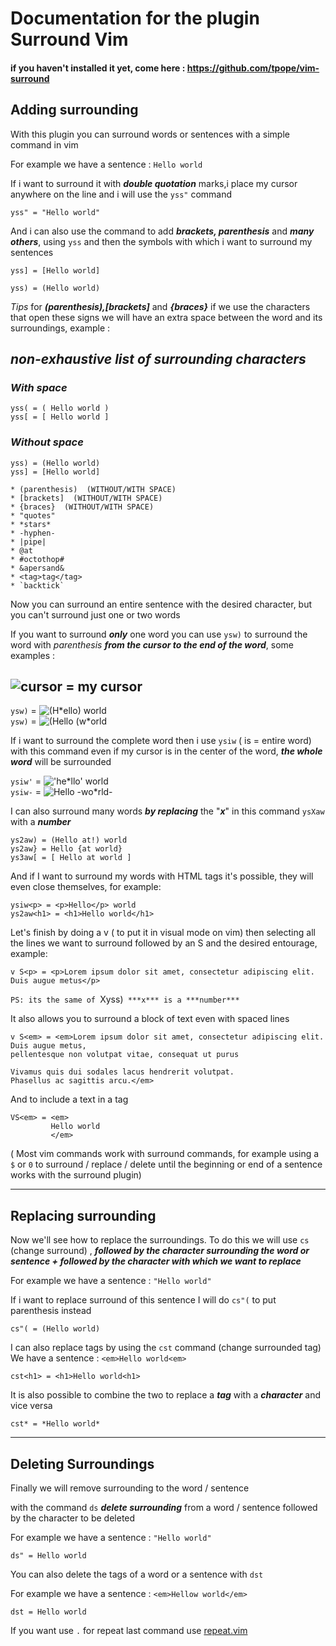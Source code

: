 # Documentation for the plugin Surround Vim 

#### if you haven't installed it yet, come here : https://github.com/tpope/vim-surround


## Adding surrounding

With this plugin you can surround words or sentences with a simple command in vim

For example we have a sentence : `Hello world` 

If i want to surround it with ***double quotation*** marks,i place my cursor anywhere on the line and i will use the `yss"` command

`yss" = "Hello world"`

And i can also use the command to add ***brackets, parenthesis*** and ***many others***, using `yss` and then the symbols with which i want to surround my sentences

`yss] = [Hello world]`

`yss) = (Hello world)`

*Tips* for ***(parenthesis),[brackets]*** and ***{braces}*** if we use the characters that open these signs we will have an extra space between the word and its surroundings, example : 

## ***non-exhaustive list of surrounding characters*** 

### ***With space***

`yss( = ( Hello world )`  
`yss[ = [ Hello world ]`

### ***Without space***

`yss) = (Hello world)`    
`yss] = [Hello world]`


```
* (parenthesis)  (WITHOUT/WITH SPACE)                                                                                                             
* [brackets]  (WITHOUT/WITH SPACE)
* {braces}  (WITHOUT/WITH SPACE) 
* "quotes"
* *stars* 
* -hyphen-
* |pipe|
* @at
* #octothop#
* &apersand&
* <tag>tag</tag>
* `backtick`
```

Now you can surround an entire sentence with the desired character, but you can't surround just one or two words

If you want to surround ***only*** one word you can use `ysw)` to surround the word with *parenthesis* ***from the cursor to the end of the word***, some examples :

## ![cursor](https://i.imgur.com/3OmQoRk.png) = my cursor

`ysw)` = ![`(H*ello) world`](https://i.imgur.com/maYofFG.png)  
`ysw)` = ![`(Hello (w*orld`](https://i.imgur.com/v9XoAln.png)   

If i want to surround the complete word then i use `ysiw` ( is = entire word) with this command even if my cursor is in the center of the word, ***the whole word*** will be surrounded

`ysiw'` = ![`'he*llo' world`](https://i.imgur.com/Erdgo2g.png)    
`ysiw-` = ![`Hello -wo*rld-`](https://i.imgur.com/RUBsMNg.png)    

I can also surround many words ***by replacing*** the "***x***" in this command `ysXaw` with a ***number***

`ys2aw) = (Hello at!) world`  
`ys2aw} = Hello {at world}`  
`ys3aw[ = [ Hello at world ]`  

And if I want to surround my words with HTML tags it's possible, they will even close themselves, for example:  

`ysiw<p> = <p>Hello</p> world`  
`ys2aw<h1> = <h1>Hello world</h1>`   

Let's finish by doing a v ( to put it in visual mode on vim) then selecting all the lines we want to surround followed by an S and the desired entourage, example:  

`v S<p> = <p>Lorem ipsum dolor sit amet, consectetur adipiscing elit. Duis augue metus</p>`  

`PS: its the same of `Xyss)` ***x*** is a ***number***`

It also allows you to surround a block of text even with spaced lines

```
v S<em> = <em>Lorem ipsum dolor sit amet, consectetur adipiscing elit. Duis augue metus, 
pellentesque non volutpat vitae, consequat ut purus

Vivamus quis dui sodales lacus hendrerit volutpat.
Phasellus ac sagittis arcu.</em>
```

And to include a text in a tag

```
VS<em> = <em>
         Hello world
         </em>
```

( Most vim commands work with surround commands, for example using a `$` or `0` to surround / replace / delete until the beginning or end of a sentence works with the surround plugin)

---

## Replacing surrounding

Now we'll see how to replace the surroundings. To do this we will use `cs` (change surround) , ***followed by the character surrounding the word or sentence + followed by the character with which we want to replace***  

For example we have a sentence : `"Hello world"`

If i want to replace surround of this sentence I will do `cs"(` to put parenthesis instead

`cs"( = (Hello world)`

I can also replace tags by using the `cst` command (change surrounded tag)
We have a sentence : `<em>Hello world<em>`

`cst<h1> = <h1>Hello world<h1>`

It is also possible to combine the two to replace a ***tag*** with a ***character*** and vice versa 

`cst* = *Hello world*`

---

## Deleting Surroundings

Finally we will remove surrounding to the word / sentence 

with the command `ds` ***delete surrounding*** from a word / sentence followed by the character to be deleted

For example we have a sentence : `"Hello world"`

`ds" = Hello world`

You can also delete the tags of a word or a sentence with `dst`

For example we have a sentence : `<em>Hellow world</em>`

`dst = Hello world`

If you want  use `.` for repeat last command use [repeat.vim](https://github.com/tpope/vim-repeat)
